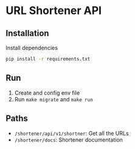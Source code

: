 # URL Shortener API

## Installation

Install dependencies

```bash
pip install -r requirements.txt
```

## Run

1. Create and config env file
2. Run `make migrate` and `make run`

## Paths

- `/shortener/api/v1/shortner`: Get all the URLs
- `/shortener/docs`: Shortener documentation
